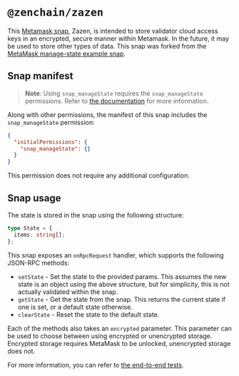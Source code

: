 # `@zenchain/zazen`

This [Metamask snap](https://metamask.io/snaps/), Zazen, is intended to store validator cloud access keys in an encrypted, secure manner within Metamask. In the future, it may be used to store other types of data. This snap was forked from the [MetaMask manage-state example snap](https://github.com/MetaMask/snaps/tree/main/packages/examples/packages/manage-state).

## Snap manifest

> **Note**: Using `snap_manageState` requires the `snap_manageState` permissions. Refer to [the documentation](https://docs.metamask.io/snaps/reference/rpc-api/#snap_managestate) for more information.

Along with other permissions, the manifest of this snap includes the `snap_manageState` permission:

```json
{
  "initialPermissions": {
    "snap_manageState": {}
  }
}
```

This permission does not require any additional configuration.

## Snap usage

The state is stored in the snap using the following structure:

```ts
type State = {
  items: string[];
};
```

This snap exposes an `onRpcRequest` handler, which supports the following JSON-RPC methods:

- `setState` - Set the state to the provided params. This assumes the new state is an object using the above structure, but for simplicity, this is not actually validated within the snap.
- `getState` - Get the state from the snap. This returns the current state if one is set, or a default state otherwise.
- `clearState` - Reset the state to the default state.

Each of the methods also takes an `encrypted` parameter. This parameter can be used to choose between using encrypted or unencrypted storage. Encrypted storage requires MetaMask to be unlocked, unencrypted storage does not.

For more information, you can refer to [the end-to-end tests](./src/index.test.ts).